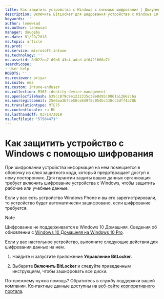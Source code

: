 ```yaml
---
title: Как защитить устройства с Windows с помощью шифрования | Документы Майкрософт
description: Включить BitLocker для шифрования устройства с Windows 10
keywords: ''
author: lenewsad
ms.author: lanewsad
manager: dougeby
ms.date: 01/29/2018
ms.topic: article
ms.prod: ''
ms.service: microsoft-intune
ms.technology: ''
ms.assetid: 8d022ea7-d9b6-43c4-adcd-4f6421606a7f
searchScope:
- User help
ROBOTS: ''
ms.reviewer: priyar
ms.suite: ems
ms.custom: intune-enduser
ms.collection: M365-identity-device-management
ms.openlocfilehash: b39cc879c9e1232335c38e8d95c0861a12662c6a
ms.sourcegitcommit: 25e6aa3bfce58ce8d9f8c054bc338cc3dff4a78b
ms.translationtype: MTE75
ms.contentlocale: ru-RU
ms.lasthandoff: 03/14/2019
ms.locfileid: "57564471"
---
```

# <a name="how-to-protect-your-windows-device-using-encryption"></a>Как защитить устройство с Windows с помощью шифрования

При шифровании устройства информация на нем помещается в оболочку из слоя защитного кода, который предотвращает доступ к нему посторонних. Для гарантии защиты ваших данных организация требует включить шифрование устройства с Windows, чтобы защитить рабочие или учебные данные. 

Если у вас есть устройство Windows Phone и вы его зарегистрировали, то устройство будет автоматически зашифровано, если шифрование требуется.

> [!Note]
> Шифрование не поддерживается в Windows 10 Домашняя. Сведения об обновлении с [Windows 10 Домашняя на Windows 10 Pro](https://support.microsoft.com/help/12384/windows-10-upgrading-home-to-pro).


Если у вас настольное устройство, выполните следующие действия для шифрования данных на нем.

1.  Найдите и запустите приложение **Управление BitLocker**.

2.  Выберите **Включить BitLocker** и следуйте приведенным инструкциям, чтобы зашифровать все диски.

По-прежнему нужна помощь? Обратитесь в службу поддержки вашей компании. Контактные данные доступны на [веб-сайте корпоративного портала](https://go.microsoft.com/fwlink/?linkid=2010980).
